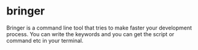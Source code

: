 # bringer
Bringer is a command line tool that tries to make faster your development process. You can write the keywords and you can get the script or command etc in your terminal.